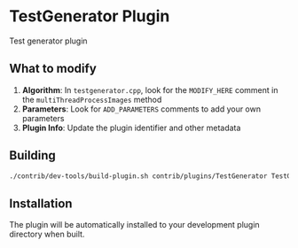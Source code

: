 # TestGenerator Plugin

Test generator plugin

## What to modify

1. **Algorithm**: In `testgenerator.cpp`, look for the `MODIFY_HERE` comment in the `multiThreadProcessImages` method
2. **Parameters**: Look for `ADD_PARAMETERS` comments to add your own parameters
3. **Plugin Info**: Update the plugin identifier and other metadata

## Building

```bash
./contrib/dev-tools/build-plugin.sh contrib/plugins/TestGenerator TestGenerator-support
```

## Installation

The plugin will be automatically installed to your development plugin directory when built.
